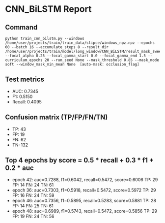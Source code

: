 # CNN_BiLSTM Report

## Command
```
python train_cnn_bilstm.py --windows /home/user/projects/train/train_data/slipce/windows_npz.npz --epochs 60 --batch 16 --accumulate_steps 8 --result_dir /home/user/projects/train/model/long_window/CNN_BiLSTM/result_mask_sweep_60e/run_04 --focal_alpha 0.25 --focal_gamma_start 0.0 --focal_gamma_end 1.5 --curriculum_epochs 20 --run_seed None --mask_threshold 0.85 --mask_mode soft --window_mask_min_mean None  [auto-mask: occlusion_flag]
```

## Test metrics
- AUC: 0.7345
- F1: 0.5150
- Recall: 0.4095
## Confusion matrix (TP/FP/FN/TN)
- TP: 43
- FP: 19
- FN: 62
- TN: 132

## Top 4 epochs by score = 0.5 * recall + 0.3 * f1 + 0.2 * auc
- epoch 42: auc=0.7288, f1=0.6042, recall=0.5472, score=0.6006  TP: 29 FP: 14 FN: 24 TN: 61
- epoch 36: auc=0.7303, f1=0.5918, recall=0.5472, score=0.5972  TP: 29 FP: 16 FN: 24 TN: 59
- epoch 46: auc=0.7356, f1=0.5895, recall=0.5283, score=0.5881  TP: 28 FP: 14 FN: 25 TN: 61
- epoch 48: auc=0.6989, f1=0.5743, recall=0.5472, score=0.5856  TP: 29 FP: 19 FN: 24 TN: 56
